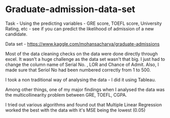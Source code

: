 # Graduate-admission-data-set

Task - Using the predicting variables - GRE score, TOEFL score, University Rating, etc - see if you can predict the likelihood of admission of a new candidate.

Data set - https://www.kaggle.com/mohansacharya/graduate-admissions

Most of the data cleaning checks on the data were done directly through excel. It wasn't a huge challenge as the data set wasn't that big. I just had to change the column name of Serial No. , LOR and Chance of Admit. Also, I made sure that Seriol No had been numbered correctly from 1 to 500.

I took a non traditional way of analysing the data - I did it using Tableau.

Among other things, one of my major findings when I analysed the data was the multicollinearity problem between GRE, TOEFL, CGPA.

I tried out various algorithms and found out that Multiple Linear Regression worked the best with the data with it's MSE being the lowest (0.05)
